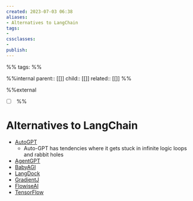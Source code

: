 ```yaml
---
created: 2023-07-03 06:38
aliases: 
- Alternatives to LangChain
tags:
- 
cssclasses:
- 
publish:
---
```


%% 
tags: 
%%

%%internal
parent:: [[]]
child:: [[]]
related:: [[]]
%%

%%external
- [ ] []()
%%

# Alternatives to LangChain

- [AutoGPT](https://autogpt.net)
  - Auto-GPT has tendencies where it gets stuck in infinite logic loops and rabbit holes
- [AgentGPT](https://agentgpt.reworkd.ai/)
- [BabyAGI](https://github.com/yoheinakajima/babyagi)
- [LangDock](https://www.langdock.com)
- [GradientJ](https://gradientj.com)
- [FlowiseAI](https://flowiseai.com)
- [TensorFlow](https://www.tensorflow.org/)